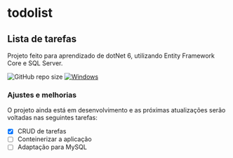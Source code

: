# todolist
## Lista de tarefas

Projeto feito para aprendizado de dotNet 6, utilizando Entity Framework Core e SQL Server.

<!---Esses são exemplos. Veja https://shields.io para outras pessoas ou para personalizar este conjunto de escudos. Você pode querer incluir dependências, status do projeto e informações de licença aqui--->

![GitHub repo size](https://img.shields.io/github/repo-size/iuricode/README-template?style=for-the-badge)
[![Windows](https://svgshare.com/i/ZhY.svg)](https://svgshare.com/i/ZhY.svg)

### Ajustes e melhorias

O projeto ainda está em desenvolvimento e as próximas atualizações serão voltadas nas seguintes tarefas:

- [X] CRUD de tarefas
- [ ] Conteinerizar a aplicação
- [ ] Adaptação para MySQL
